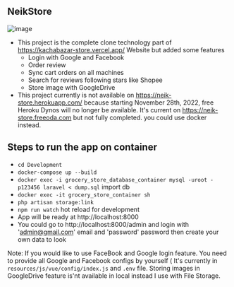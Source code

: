## NeikStore 
![image](https://user-images.githubusercontent.com/80587980/226278807-f7faddc0-7795-44da-910d-829558129ed5.png)
+ This project is the complete clone technology part of https://kachabazar-store.vercel.app/ Website but added some features
  - Login with Google and Facebook
  - Order review
  - Sync cart orders on all machines
  - Search for reviews following stars like Shopee 
  - Store image with GoogleDrive
+ This project currently is not available on https://neik-store.herokuapp.com/  because starting November 28th, 2022, free Heroku Dynos will no longer be available. It's current on https://neik-store.freeoda.com but not fully completed. you could use docker instead.

## Steps to run the app on container
+ `cd Development`
+ `docker-compose up --build`
+ `docker exec -i grocery_store_database_container mysql -uroot -p123456 laravel < dump.sql` import db
+ `docker exec -it grocery_store_container sh`
+ `php artisan storage:link`
+ `npm run watch` hot reload for development
+  App will be ready at http://localhost:8000
+  You could go to http://localhost:8000/admin and login with 'admin@gmail.com' email and 'password' password then create your own data to look

Note: If you would like to use FaceBook and Google login feature. You need to provide all Google and Facebook configs by yourself ( It's currently  in  `resources/js/vue/config/index.js` and `.env` file. Storing images in GoogleDrive feature is'nt available in local instead I use with File Storage.
